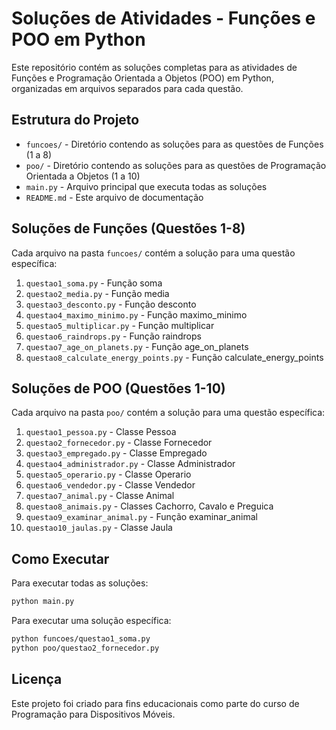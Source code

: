 # Soluções de Atividades - Funções e POO em Python

Este repositório contém as soluções completas para as atividades de Funções e Programação Orientada a Objetos (POO) em Python, organizadas em arquivos separados para cada questão.

## Estrutura do Projeto

- `funcoes/` - Diretório contendo as soluções para as questões de Funções (1 a 8)
- `poo/` - Diretório contendo as soluções para as questões de Programação Orientada a Objetos (1 a 10)
- `main.py` - Arquivo principal que executa todas as soluções
- `README.md` - Este arquivo de documentação

## Soluções de Funções (Questões 1-8)

Cada arquivo na pasta `funcoes/` contém a solução para uma questão específica:

1. `questao1_soma.py` - Função soma
2. `questao2_media.py` - Função media
3. `questao3_desconto.py` - Função desconto
4. `questao4_maximo_minimo.py` - Função maximo_minimo
5. `questao5_multiplicar.py` - Função multiplicar
6. `questao6_raindrops.py` - Função raindrops
7. `questao7_age_on_planets.py` - Função age_on_planets
8. `questao8_calculate_energy_points.py` - Função calculate_energy_points

## Soluções de POO (Questões 1-10)

Cada arquivo na pasta `poo/` contém a solução para uma questão específica:

1. `questao1_pessoa.py` - Classe Pessoa
2. `questao2_fornecedor.py` - Classe Fornecedor
3. `questao3_empregado.py` - Classe Empregado
4. `questao4_administrador.py` - Classe Administrador
5. `questao5_operario.py` - Classe Operario
6. `questao6_vendedor.py` - Classe Vendedor
7. `questao7_animal.py` - Classe Animal
8. `questao8_animais.py` - Classes Cachorro, Cavalo e Preguica
9. `questao9_examinar_animal.py` - Função examinar_animal
10. `questao10_jaulas.py` - Classe Jaula

## Como Executar

Para executar todas as soluções:

```bash
python main.py
```

Para executar uma solução específica:

```bash
python funcoes/questao1_soma.py
python poo/questao2_fornecedor.py
```

## Licença


Este projeto foi criado para fins educacionais como parte do curso de Programação para Dispositivos Móveis.
